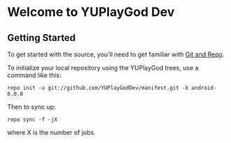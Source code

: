 Welcome to YUPlayGod Dev
=========== 

Getting Started 
--------------- 

To get started with the source, you'll need to get familiar with [Git and Repo](http://source.android.com/source/using-repo.html). 

To initialize your local repository using the YUPlayGod trees, use a command like this:

    repo init -u git://github.com/YUPlayGodDev/manifest.git -b android-6.0.0

Then to sync up:

    repo sync -f -jX 
    
where X is the number of jobs.
